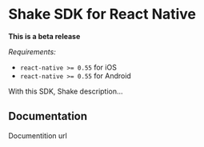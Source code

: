 <p align="center">
<br/>
    <h1>Shake SDK for React Native</h1>
</p>

**This is a beta release**

*Requirements:*

* `react-native >= 0.55` for iOS
* `react-native >= 0.55` for Android

With this SDK, Shake description...

## Documentation

Documentition url

